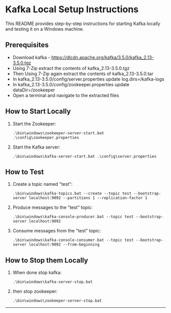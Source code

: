 # Kafka Local Setup Instructions

This README provides step-by-step instructions for starting Kafka locally and testing it on a Windows machine.

## Prerequisites

- Download kafka - https://dlcdn.apache.org/kafka/3.5.0/kafka_2.13-3.5.0.tgz
- Using 7-Zip extract the contents of kafka_2.13-3.5.0.tgz
- Then Using 7-Zip again extract the contents of kafka_2.13-3.5.0.tar
- In kafka_2.13-3.5.0/config/server.properties update log.dirs=/kafka-logs
- In kafka_2.13-3.5.0/config/zookeeper.properties update dataDir=/zookeeper
- Open a terminal and navigate to the extracted files

## How to Start Locally 

1. Start the Zookeeper:
    ```
    .\bin\windows\zookeeper-server-start.bat .\config\zookeeper.properties
    ```

2. Start the Kafka server:
    ```
    .\bin\windows\kafka-server-start.bat .\config\server.properties
    ```

## How to Test

1. Create a topic named "test":
    ```
    .\bin\windows\kafka-topics.bat --create --topic test --bootstrap-server localhost:9092 --partitions 1 --replication-factor 1
    ```

2. Produce messages to the "test" topic:
    ```
    .\bin\windows\kafka-console-producer.bat --topic test --bootstrap-server localhost:9092
    ```

3. Consume messages from the "test" topic:
    ```
    .\bin\windows\kafka-console-consumer.bat --topic test --bootstrap-server localhost:9092 --from-beginning
    ```

## How to Stop them Locally

1.  When done stop kafka:
    ```
    .\bin\windows\kafka-server-stop.bat
    ```

2. then stop zookeeper:
    ```
    .\bin\windows\zookeeper-server-stop.bat

    ```

---